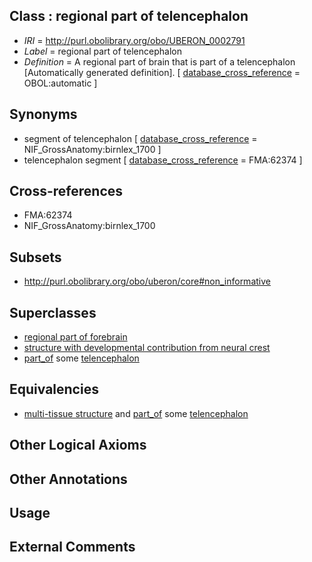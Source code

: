 
## Class : regional part of telencephalon

 * *IRI* = http://purl.obolibrary.org/obo/UBERON_0002791
 * *Label* = regional part of telencephalon
 * *Definition* = A regional part of brain that is part of a telencephalon [Automatically generated definition]. [ [database_cross_reference](../../ef/oboInOwl#hasDbXref.md) = OBOL:automatic ]

## Synonyms

 * segment of telencephalon [ [database_cross_reference](../../ef/oboInOwl#hasDbXref.md) = NIF_GrossAnatomy:birnlex_1700 ]
 * telencephalon segment [ [database_cross_reference](../../ef/oboInOwl#hasDbXref.md) = FMA:62374 ]

## Cross-references

 * FMA:62374
 * NIF_GrossAnatomy:birnlex_1700

## Subsets

 * http://purl.obolibrary.org/obo/uberon/core#non_informative

## Superclasses

 * [regional part of forebrain](../../UBERON/80/UBERON_0002780.md)
 * [structure with developmental contribution from neural crest](../../UBERON/14/UBERON_0010314.md)
 * [part_of](../../BFO/50/BFO_0000050.md) some [telencephalon](../../UBERON/93/UBERON_0001893.md)

## Equivalencies

 * [multi-tissue structure](../../UBERON/81/UBERON_0000481.md) and [part_of](../../BFO/50/BFO_0000050.md) some [telencephalon](../../UBERON/93/UBERON_0001893.md)

## Other Logical Axioms


## Other Annotations


## Usage


## External Comments

